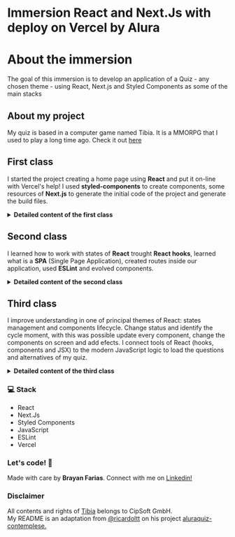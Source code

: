 # Immersion React and Next.Js with deploy on Vercel by Alura

# About the immersion

The goal of this immersion is to develop an application of a Quiz - any chosen theme - using React, Next.js and Styled Components as some of the main stacks

## About my project

My quiz is based in a computer game named Tibia. It is a MMORPG that I used to play a long time ago. Check it out [here](https://tibians-quiz.vercel.app/)

## First class

I started the project creating a home page using **React** and put it on-line with Vercel's help! I used **styled-components** to create components, some resources of **Next.js** to generate the initial code of the project and generate the build files.

<details><summary><b>Detailed content of the first class</b></summary>

- Start a project with a boilerplate of React with Next.js and styled.components

- Create some components React using styled-componentes

- Implement a theme to the interface

- Provide the questionnaire theme and data information through a mocked database

- Use Next.js to create a tag `<head>` and the needed meta-infos 

- Publish it on the Vercel

 </details>

## Second class

I learned how to work with states of **React** trought **React hooks**, learned what is a **SPA** (Single Page Application), created routes inside our application, used **ESLint** and evolved  components. 

<details><summary><b>Detailed content of the second class</b></summary>

- Install and run ESLint, a linting lib to JavaScript.

- Understand what is an SPA

- Create complex components with styled-components

- Use props with components

- Capture some events in forms (as click)

- Manager states of components with hooks

- Give some data in URLs by `query params`

- Use `next/router` to implement routes

</details>

## Third class

I improve understanding in one of principal themes of React: states management and components lifecycle. Change status and identify the cycle moment, with this was possible update every component, change the components on screen and add efects. I connect tools of React (hooks, components and JSX) to the modern JavaScript logic to load the questions and alternatives of my quiz.

<details><summary><b>Detailed content of the third class</b></summary>

- Create more components

- Work with components properties (props)

- Ensure the properties type with prop-types lib

- Create the quiz page and their components

- Show questions and alternatives on screen from db.json file

- Create forms to manage alternatives

- Work with quiz components states to switch loadings, questions and the result.

- Understand the React components lifecycle

- Use useEffects() to add actions to the components of quiz page

  </details>

### 💻 Stack

- React
- Next.Js
- Styled Components
- JavaScript
- ESLint
- Vercel

### Let's code! 🚀

Made with care by **Brayan Farias**. Connect with me on [Linkedin!](https://www.linkedin.com/in/ricardoltt/)

### Disclaimer 
All contents and rights of [Tibia](https://www.tibia.com/news/?subtopic=latestnews) belongs to CipSoft GmbH.<br />
My README is an adaptation from [@ricardoltt](https://github.com/ricardoltt) on his project [aluraquiz-contemplese.](https://github.com/ricardoltt/aluraquiz-contemplese)

